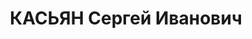 ---
title: КАСЬЯН Сергей Иванович
description: "Род. 16(28).01.1876 в Шуше, Нагорный Карабах - расстрелян 12.1937, с\
  \ 1905 член РСДРП \n  Образование \n  1901 -   учёба в Лейпцигском коммерческом\
  \ институте \n  - 1904  учёба на философском факультете Берлинского университета\n\
  \    кандидат коммерческих наук \n    кандидат философских наук \n  Послужной список\
  \ \n  1918 -   член Кавказского краевого комитета РКП(б) \n  1918 -   член Тифлисского\
  \ бюро Кавказского краевого комитета РКП(б) \n  9.1919 -   член Армянского комитета\
  \ РКП(б) \n  29.11.1920 - 3.1921  председатель Военно-революционного комитета Армении\
  \ \n  7.1921 - 11.1922  кандидат в члены Исполнительного Комитета Коммунистического\
  \ Интернационала \n  1924 -   ректор Закавказского коммунистического университета\
  \ имени 26-ти Бакинских комиссаров \n  - 1927  председатель Совета Национальностей\
  \ ЦИК ЗСФСР \n  1927 - 1931  председатель ЦИК ЗСФСР \n  7.1928 - 12.1930  председатель\
  \ ЦИК ССР Армения - Армянской ССР \n  1931 - 1934  председатель Верховного Суда\
  \ ЗСФСР \n    арестован"
---